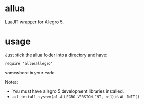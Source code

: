 allua
=====

LuaJIT wrapper for Allegro 5.

usage
=====

Just stick the allua folder into a directory and have:

    require 'allueallegro'

somewhere in your code.

Notes:

* You must have allegro 5 development libraries installed.
* `aal_install_system(al.ALLEGRO_VERSION_INT, nil)` is `AL_INIT()`


